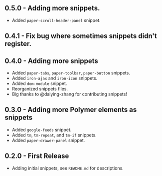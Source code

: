 ## 0.5.0 - Adding more snippets.
* Added `paper-scroll-header-panel` snippet.

## 0.4.1 - Fix bug where sometimes snippets didn't register.

## 0.4.0 - Adding more snippets
* Added `paper-tabs`, `paper-toolbar`, `paper-button` snippets.
* Added `iron-ajax` and `iron-icon` snippets.
* Added `dom-module` snippet.
* Reorganized snippets files.
* Big thanks to @daiying-zhang for contributing snippets!

## 0.3.0 - Adding more Polymer elements as snippets
* Added `google-feeds` snippet.
* Added `tm`, `tm-repeat`, and `tm-if` snippets.
* Added `paper-drawer-panel` snippet.

## 0.2.0 - First Release
* Adding initial snippets, see `README.md` for descriptions.
